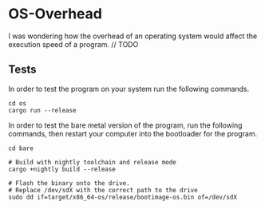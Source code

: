# OS-Overhead
I was wondering how the overhead of an operating system would affect the execution speed of a program.
// TODO

## Tests
In order to test the program on your system run the following commands.
```
cd os
cargo run --release
```

In order to test the bare metal version of the program, run the following commands, then restart your computer into the bootloader for the program.
```
cd bare

# Build with nightly toolchain and release mode
cargo +nightly build --release

# Flash the binary onto the drive.
# Replace /dev/sdX with the correct path to the drive
sudo dd if=target/x86_64-os/release/bootimage-os.bin of=/dev/sdX
```